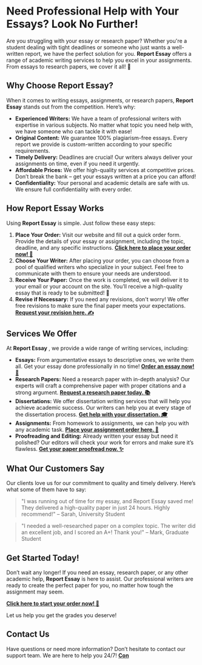 # Need Professional Help with Your Essays? Look No Further!

Are you struggling with your essay or research paper? Whether you're a student dealing with tight deadlines or someone who just wants a well-written report, we have the perfect solution for you. **Report Essay** offers a range of academic writing services to help you excel in your assignments. From essays to research papers, we cover it all! 🚀

## Why Choose Report Essay?

When it comes to writing essays, assignments, or research papers, **Report Essay** stands out from the competition. Here’s why:

- **Experienced Writers:** We have a team of professional writers with expertise in various subjects. No matter what topic you need help with, we have someone who can tackle it with ease!
- **Original Content:** We guarantee 100% plagiarism-free essays. Every report we provide is custom-written according to your specific requirements.
- **Timely Delivery:** Deadlines are crucial! Our writers always deliver your assignments on time, even if you need it urgently.
- **Affordable Prices:** We offer high-quality services at competitive prices. Don’t break the bank – get your essays written at a price you can afford!
- **Confidentiality:** Your personal and academic details are safe with us. We ensure full confidentiality with every order.

## How Report Essay Works

Using **Report Essay** is simple. Just follow these easy steps:

1. **Place Your Order:** Visit our website and fill out a quick order form. Provide the details of your essay or assignment, including the topic, deadline, and any specific instructions. [**Click here to place your order now! 🚀**](https://tinyurl.com/topessay?keyword=report+essay)
2. **Choose Your Writer:** After placing your order, you can choose from a pool of qualified writers who specialize in your subject. Feel free to communicate with them to ensure your needs are understood.
3. **Receive Your Paper:** Once the work is completed, we will deliver it to your email or your account on the site. You’ll receive a high-quality essay that is ready to be submitted! 🎯
4. **Revise if Necessary:** If you need any revisions, don't worry! We offer free revisions to make sure the final paper meets your expectations. [**Request your revision here. ✍️**](https://tinyurl.com/topessay?keyword=report+essay)

## Services We Offer

At **Report Essay** , we provide a wide range of writing services, including:

- **Essays:** From argumentative essays to descriptive ones, we write them all. Get your essay done professionally in no time! [**Order an essay now! 📝**](https://tinyurl.com/topessay?keyword=report+essay)
- **Research Papers:** Need a research paper with in-depth analysis? Our experts will craft a comprehensive paper with proper citations and a strong argument. [**Request a research paper today. 📚**](https://tinyurl.com/topessay?keyword=report+essay)
- **Dissertations:** We offer dissertation writing services that will help you achieve academic success. Our writers can help you at every stage of the dissertation process. [**Get help with your dissertation. 🎓**](https://tinyurl.com/topessay?keyword=report+essay)
- **Assignments:** From homework to assignments, we can help you with any academic task. [**Place your assignment order here. 📌**](https://tinyurl.com/topessay?keyword=report+essay)
- **Proofreading and Editing:** Already written your essay but need it polished? Our editors will check your work for errors and make sure it’s flawless. [**Get your paper proofread now. ✨**](https://tinyurl.com/topessay?keyword=report+essay)

## What Our Customers Say

Our clients love us for our commitment to quality and timely delivery. Here’s what some of them have to say:

> "I was running out of time for my essay, and Report Essay saved me! They delivered a high-quality paper in just 24 hours. Highly recommend!" – Sarah, University Student

> "I needed a well-researched paper on a complex topic. The writer did an excellent job, and I scored an A+! Thank you!" – Mark, Graduate Student

## Get Started Today!

Don’t wait any longer! If you need an essay, research paper, or any other academic help, **Report Essay** is here to assist. Our professional writers are ready to create the perfect paper for you, no matter how tough the assignment may seem.

[**Click here to start your order now! 🚀**](https://tinyurl.com/topessay?keyword=report+essay)

Let us help you get the grades you deserve!

## Contact Us

Have questions or need more information? Don’t hesitate to contact our support team. We are here to help you 24/7! [**Con**](https://tinyurl.com/topessay?keyword=report+essay)
